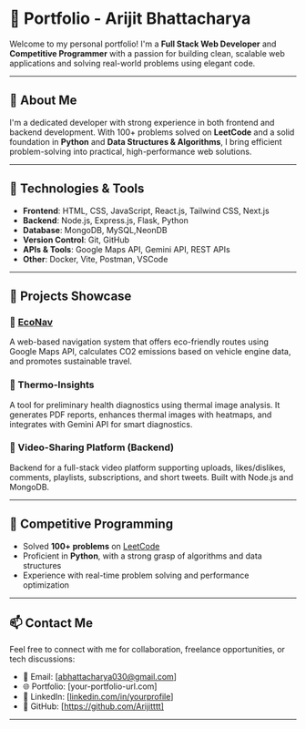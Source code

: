 # 🚀 Portfolio - Arijit Bhattacharya

Welcome to my personal portfolio! I'm a **Full Stack Web Developer** and **Competitive Programmer** with a passion for building clean, scalable web applications and solving real-world problems using elegant code.

---

## 🌟 About Me

I'm a dedicated developer with strong experience in both frontend and backend development. With 100+ problems solved on **LeetCode** and a solid foundation in **Python** and **Data Structures & Algorithms**, I bring efficient problem-solving into practical, high-performance web solutions.

---

## 🔧 Technologies & Tools

- **Frontend**: HTML, CSS, JavaScript, React.js, Tailwind CSS, Next.js
- **Backend**: Node.js, Express.js, Flask, Python  
- **Database**: MongoDB, MySQL,NeonDB
- **Version Control**: Git, GitHub
- **APIs & Tools**: Google Maps API, Gemini API, REST APIs  
- **Other**: Docker, Vite, Postman, VSCode  

---

## 💼 Projects Showcase

### 🔹 [EcoNav](https://github.com/Arijitttt/EcoNav)
A web-based navigation system that offers eco-friendly routes using Google Maps API, calculates CO2 emissions based on vehicle engine data, and promotes sustainable travel.

### 🔹 Thermo-Insights
A tool for preliminary health diagnostics using thermal image analysis. It generates PDF reports, enhances thermal images with heatmaps, and integrates with Gemini API for smart diagnostics.

### 🔹 Video-Sharing Platform (Backend)
Backend for a full-stack video platform supporting uploads, likes/dislikes, comments, playlists, subscriptions, and short tweets. Built with Node.js and MongoDB.

---

## 🧠 Competitive Programming

- Solved **100+ problems** on [LeetCode](https://leetcode.com/)  
- Proficient in **Python**, with a strong grasp of algorithms and data structures  
- Experience with real-time problem solving and performance optimization

---

## 📫 Contact Me

Feel free to connect with me for collaboration, freelance opportunities, or tech discussions:

- 📧 Email: [abhattacharya030@gmail.com]  
- 🌐 Portfolio: [your-portfolio-url.com]  
- 💼 LinkedIn: [[linkedin.com/in/yourprofile](https://www.linkedin.com/in/arijit-bhattacharya-997077237/)]  
- 🐙 GitHub: [https://github.com/Arijitttt]

---


